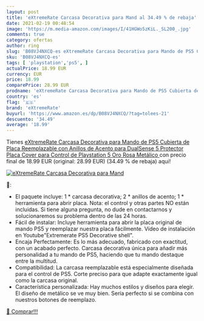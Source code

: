 ```yaml
---
layout: post
title: 'eXtremeRate Carcasa Decorativa para Mand al 34.49 % de rebaja'
date: 2021-02-19 00:48:54
image: 'https://m.media-amazon.com/images/I/41HGWo5zKiL._SL200_.jpg'
comments: true
category: ofertas
author: ring
slug: 'B08VJ4NXCQ-es eXtremeRate Carcasa Decorativa para Mando de PS5 Cubierta...'
sku: 'B08VJ4NXCQ-es'
tags: [ 'playstation','ps5', ]
actualPrice: 18.99 EUR
currency: EUR
price: 18.99
comparePrice: 28.99 EUR
prodname: 'eXtremeRate Carcasa Decorativa para Mando de PS5 Cubierta de Placa Reemplazable con Anillos de Acento para DualSense 5 Protector Placa Cover para Control de Playstation 5  Oro Rosa Metálico '
country: 'es'
flag: '🇪🇸'
brand: 'eXtremeRate'
buyurl: 'https://www.amazon.es/dp/B08VJ4NXCQ/?tag=tolees-21'
descuento: '34.49'
average: '18.99'
---
```


Tienes [eXtremeRate Carcasa Decorativa para Mando de PS5 Cubierta de Placa Reemplazable con Anillos de Acento para DualSense 5 Protector Placa Cover para Control de Playstation 5  Oro Rosa Metálico ](https://www.amazon.es/dp/B08VJ4NXCQ/?tag=tolees-21) con precio final de  18.99 EUR (original: 28.99 EUR) (34.49 %  de rebaja) aqui!

[![eXtremeRate Carcasa Decorativa para Mand](https://m.media-amazon.com/images/I/41HGWo5zKiL._SL200_.jpg)](https://www.amazon.es/dp/B08VJ4NXCQ/?tag=tolees-21)

🔎:

- El paquete incluye: 1 * carcasa decorativa; 2 * anillos de acento; 1 * herramienta para abrir placa. Nota: el control y otras partes NO están incluidas. Si tiene alguna pregunta, no dude en contactarnos y solucionaremos su problema dentro de las 24 horas.
- Fácil de instalar: Incluye herramienta para abrir la placa original de mando PS5 y reemplazar nuestra placa fácilmente. Vídeo de instalación en Youtube"Extremerate PS5 Decorative shell".
- Encaja Perfectamente: Es lo más adecuado, fabricado con exactitud, con un acabado perfecto. Carcasa decorativa única para añadir más personalidad a tu mando de PS5, haciendo que tu mando destaque entre la multitud.
- Compatibilidad: La carcasa reemplazable está especialmente diseñada para el control de PS5. Corte preciso para que adapte exactamente igual como la carcasa original.
- Característica personalizada: Hay muchos estilos y diseños para elegir. El diseño de metálico se ve muy bien. Sería perfecto si se combina con nuestros botones de reemplazo.

[🛒 Comprar!!!](https://www.amazon.es/dp/B08VJ4NXCQ/?tag=tolees-21)
